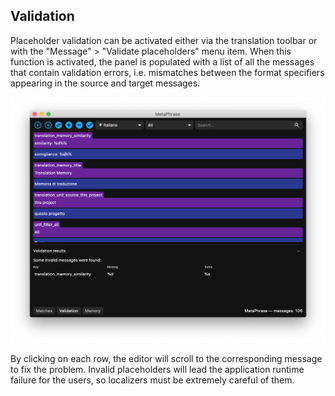 ## Validation

Placeholder validation can be activated either via the translation toolbar or with the "Message" > "Validate placeholders" menu item. When this function is activated, the panel is populated with a list of all the messages that contain validation errors, i.e. mismatches between the format specifiers appearing in the source and target messages.

![validation](images/validation.png)

By clicking on each row, the editor will scroll to the corresponding message to fix the problem. Invalid placeholders will lead the application runtime failure for the users, so localizers must be extremely careful of them.

